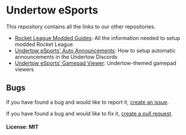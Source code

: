 # Undertow eSports
This repository contains all the links to our other repositories.

* [Rocket League Modded Guides](/rl-modded/): All the information needed to setup modded Rocket League
* [Undertow eSports’ Auto Announcements](/auto-announcements/): How to setup automatic announcements in the Undertow Discords
* [Undertow eSports’ Gamepad Viewer](/gamepad-viewer/): Undertow-themed gamepad viewers

## Bugs
If you have found a bug and would like to report it, [create an issue](https://github.com/undertowesports/rl-modded/issues).

If you have found a bug and would like to fix it, [create a pull request](https://github.com/undertowesports/rl-modded/pulls).


#### License: MIT
